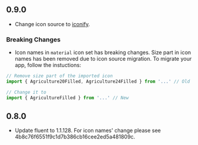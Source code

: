 ## 0.9.0

- Change icon source to [iconify](https://github.com/iconify/collections-json).

### Breaking Changes

- Icon names in `material` icon set has breaking changes. Size part in icon names has been removed due to icon source migration. To migrate your app, follow the instuctions:

```js
// Remove size part of the imported icon
import { Agriculture20Filled, Agriculture24Filled } from '...' // Old

// Change it to
import { AgricultureFilled } from '...' // New
```

## 0.8.0

- Update fluent to 1.1.128. For icon names' change please see 4b8c76f6551f9c1d7b386cb16cee2ed5a481809c.
